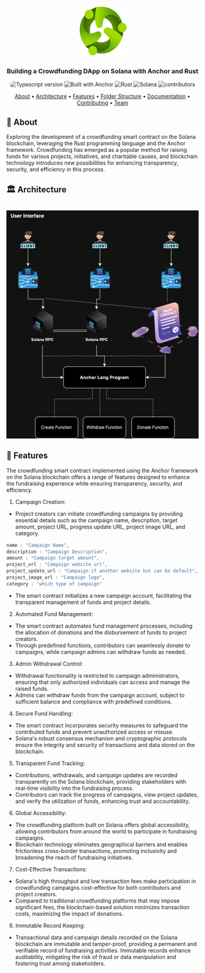 <h1 align="center">
    <br>
    <a href="https://github.com/Samuellyworld/anchor-crowdfund">
        <img src="./public/crowdfund.png" alt="crowdfund" width="130" height="130" />
    </a>
    <br>
</h1>

<h3 align="center">Building a Crowdfunding DApp on Solana with Anchor and Rust</h3>

<p align="center">
    <img src="https://img.shields.io/badge/TypeScript-007ACC?style=for-the-badge&logo=typescript&logoColor=white" alt="Typescript version" height="20" style="
       border-radius: 20px;
    ">
        <img src="https://img.shields.io/badge/Built_With-Anchor-red" alt="Built with Anchor">
    <img src="https://img.shields.io/badge/Rust-red?logo=rust" alt="Rust">
    <img src="https://img.shields.io/badge/Solana-lightblue?logo=solana" alt="Solana">
    <img src="https://img.shields.io/badge/1-contributors-green" alt="contributors">
</p>

<p align="center">
    <a href="#-about">About</a> •
    <a href="#-system-design">Architecture</a> •
    <a href="#-features">Features</a> •
    <a href="#-folder-structure">Folder Structure</a> •
    <a href="#-api-documentation">Documentation</a> •
    <a href="#-contributing">Contributing</a> •
    <a href="#-team">Team</a>
</p>

## 📝 About

Exploring the development of a crowdfunding smart contract on the Solana blockchain, leveraging the Rust programming language and the Anchor framework. Crowdfunding has emerged as a popular method for raising funds for various projects, initiatives, and charitable causes, and blockchain technology introduces new possibilities for enhancing transparency, security, and efficiency in this process.

## 🏛️ Architecture

<p align="center">
  <br>
      <img src="./public/system-design.png" alt="system design"/>
  <br>
</p>

## 🎯 Features

The crowdfunding smart contract implemented using the Anchor framework on the Solana blockchain offers a range of features designed to enhance the fundraising experience while ensuring transparency, security, and efficiency.

1. Campaign Creation:

- Project creators can initiate crowdfunding campaigns by providing essential details such as the campaign name, description, target amount, project URL, progress update URL, project image URL, and category.

```javascript
name : "Campaign Name",
description : "Campaign Description",
amount : "Campaign target amount",
project_url : "Campaign website url",
project_update_url : "Campaign if another website but can be default",
project_image_url : "Campaign logo",
category : "which type of campaign"
```

- The smart contract initializes a new campaign account, facilitating the transparent management of funds and project details.

2. Automated Fund Management:

- The smart contract automates fund management processes, including the allocation of donations and the disbursement of funds to project creators.
- Through predefined functions, contributors can seamlessly donate to campaigns, while campaign admins can withdraw funds as needed.

3. Admin Withdrawal Control:

- Withdrawal functionality is restricted to campaign administrators, ensuring that only authorized individuals can access and manage the raised funds.
- Admins can withdraw funds from the campaign account, subject to sufficient balance and compliance with predefined conditions.

4. Secure Fund Handling:

- The smart contract incorporates security measures to safeguard the contributed funds and prevent unauthorized access or misuse.
- Solana's robust consensus mechanism and cryptographic protocols ensure the integrity and security of transactions and data stored on the blockchain.

5. Transparent Fund Tracking:

- Contributions, withdrawals, and campaign updates are recorded transparently on the Solana blockchain, providing stakeholders with real-time visibility into the fundraising process.
- Contributors can track the progress of campaigns, view project updates, and verify the utilization of funds, enhancing trust and accountability.

6. Global Accessibility:

- The crowdfunding platform built on Solana offers global accessibility, allowing contributors from around the world to participate in fundraising campaigns.
- Blockchain technology eliminates geographical barriers and enables frictionless cross-border transactions, promoting inclusivity and broadening the reach of fundraising initiatives.

7. Cost-Effective Transactions:

- Solana's high throughput and low transaction fees make participation in crowdfunding campaigns cost-effective for both contributors and project creators.
- Compared to traditional crowdfunding platforms that may impose significant fees, the blockchain-based solution minimizes transaction costs, maximizing the impact of donations.

8. Immutable Record Keeping:

- Transactional data and campaign details recorded on the Solana blockchain are immutable and tamper-proof, providing a permanent and verifiable record of fundraising activities.
  Immutable records enhance auditability, mitigating the risk of fraud or data manipulation and fostering trust among stakeholders.

##
